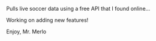Pulls live soccer data using a free API that I found online...

Working on adding new features!

Enjoy,
Mr. Merlo
